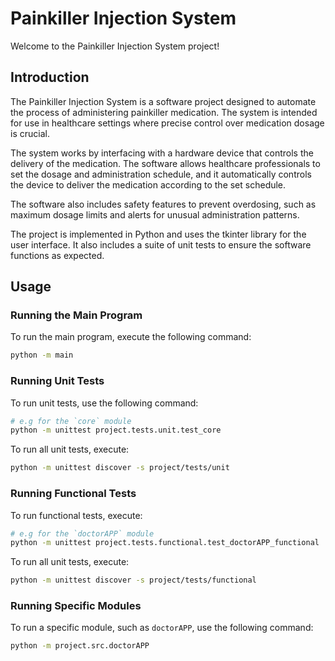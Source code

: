 # Painkiller Injection System

Welcome to the Painkiller Injection System project!

## Introduction

The Painkiller Injection System is a software project designed to automate the process of administering painkiller medication. The system is intended for use in healthcare settings where precise control over medication dosage is crucial.

The system works by interfacing with a hardware device that controls the delivery of the medication. The software allows healthcare professionals to set the dosage and administration schedule, and it automatically controls the device to deliver the medication according to the set schedule.

The software also includes safety features to prevent overdosing, such as maximum dosage limits and alerts for unusual administration patterns.

The project is implemented in Python and uses the tkinter library for the user interface. It also includes a suite of unit tests to ensure the software functions as expected.

## Usage

### Running the Main Program

To run the main program, execute the following command:

```bash
python -m main
```

### Running Unit Tests

To run unit tests, use the following command:

```bash
# e.g for the `core` module
python -m unittest project.tests.unit.test_core
```

To run all unit tests, execute:

```bash
python -m unittest discover -s project/tests/unit
```

### Running Functional Tests

To run functional tests, execute:

```bash
# e.g for the `doctorAPP` module
python -m unittest project.tests.functional.test_doctorAPP_functional
```

To run all unit tests, execute:

```bash
python -m unittest discover -s project/tests/functional
```

### Running Specific Modules

To run a specific module, such as `doctorAPP`, use the following command:

```bash
python -m project.src.doctorAPP
```

